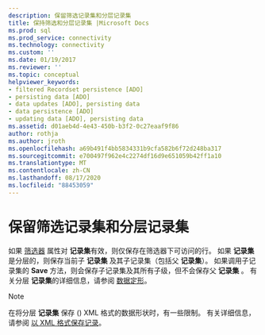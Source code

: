 ```yaml
---
description: 保留筛选记录集和分层记录集
title: 保持筛选和分层记录集 |Microsoft Docs
ms.prod: sql
ms.prod_service: connectivity
ms.technology: connectivity
ms.custom: ''
ms.date: 01/19/2017
ms.reviewer: ''
ms.topic: conceptual
helpviewer_keywords:
- filtered Recordset persistence [ADO]
- persisting data [ADO]
- data updates [ADO], persisting data
- data persistence [ADO]
- updating data [ADO], persisting data
ms.assetid: d01aeb4d-4e43-450b-b3f2-0c27eaaf9f86
author: rothja
ms.author: jroth
ms.openlocfilehash: a69b491f4bb5834331b9cfa582b6f72d248ba317
ms.sourcegitcommit: e700497f962e4c2274df16d9e651059b42ff1a10
ms.translationtype: MT
ms.contentlocale: zh-CN
ms.lasthandoff: 08/17/2020
ms.locfileid: "88453059"
---
```

# <a name="persisting-filtered-and-hierarchical-recordsets"></a>保留筛选记录集和分层记录集
如果 [筛选器](../../../ado/reference/ado-api/filter-property.md) 属性对 **记录集**有效，则仅保存在筛选器下可访问的行。 如果 **记录集** 是分层的，则保存当前子 **记录集** 及其子记录集（包括父 **记录集**）。 如果调用子记录集的 **Save** 方法，则会保存子记录集及其所有子级，但不会保存父 **记录集** 。 有关分层 **记录集**的详细信息，请参阅 [数据定形](../../../ado/guide/data/data-shaping.md)。  
  
> [!NOTE]
>  在将分层 **记录集** 保存 () XML 格式的数据形状时，有一些限制。 有关详细信息，请参阅 [以 XML 格式保存记录](../../../ado/guide/data/persisting-records-in-xml-format.md)。
